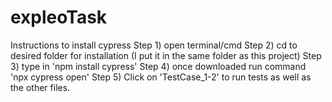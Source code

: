 # expleoTask

Instructions to install cypress
Step 1) open terminal/cmd
Step 2) cd to desired folder for installation (I put it in the same folder as this project)
Step 3) type in 'npm install cypress'
Step 4) once downloaded run command 'npx cypress open'
Step 5) Click on 'TestCase_1-2' to run tests as well as the other files.